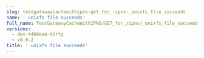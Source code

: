 ```yaml
---
slug: testgatewaycachewithipns-get_for_-ipns-_unixfs_file_succeeds
name: ' unixfs file succeeds'
full_name: TestGatewayCacheWithIPNS/GET_for_/ipns/_unixfs_file_succeeds
versions:
  - dev-44b0eaa-dirty
  - v0.0.2
title: ' unixfs file succeeds'
---
```


